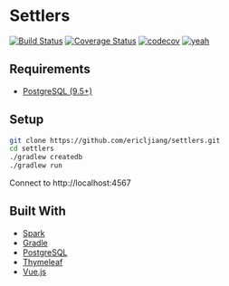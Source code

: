 # Settlers

[![Build Status](https://travis-ci.org/ericljiang/settlers.svg?branch=master)](https://travis-ci.org/ericljiang/settlers)
[![Coverage Status](https://coveralls.io/repos/github/ericljiang/settlers/badge.svg?branch=master)](https://coveralls.io/github/ericljiang/settlers?branch=master)
[![codecov](https://codecov.io/gh/ericljiang/settlers/branch/master/graph/badge.svg)](https://codecov.io/gh/ericljiang/settlers)
[![yeah](https://img.shields.io/badge/yeah-👍-blue.svg)](https://en.wiktionary.org/wiki/yeah)

## Requirements
* [PostgreSQL (9.5+)](https://www.postgresql.org/download/)

## Setup
```sh
git clone https://github.com/ericljiang/settlers.git
cd settlers
./gradlew createdb
./gradlew run
```
Connect to http://localhost:4567

## Built With
* [Spark](http://sparkjava.com/)
* [Gradle](https://gradle.org/)
* [PostgreSQL](https://www.postgresql.org/)
* [Thymeleaf](http://www.thymeleaf.org/)
* [Vue.js](https://vuejs.org/)
